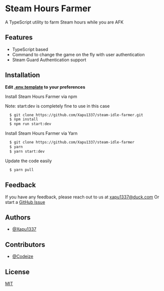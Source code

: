 
# Steam Hours Farmer
A TypeScript utility to farm Steam hours while you are AFK


## Features

- TypeScript based
- Command to change the game on the fly with user authentication
- Steam Guard Authentication support


## Installation
 **Edit [.env.template](https://github.com/Xapu1337/steam-hours-farmer/blob/master/.env.template) to your preferences**
 
Install Steam Hours Farmer via npm

Note: start:dev is completely fine to use in this case
```bash
  $ git clone https://github.com/Xapu1337/steam-idle-farmer.git
  $ npm install
  $ npm run start:dev 
```

Install Steam Hours Farmer via Yarn

```bash
  $ git clone https://github.com/Xapu1337/steam-idle-farmer
  $ yarn
  $ yarn start:dev
```

Update the code easily
```bash
  $ yarn pull
```

## Feedback

If you have any feedback, please reach out to us at xapu1337@duck.com
Or start a [GitHub Issue](https://github.com/Xapu1337/steam-idle-farmer/issues/new)


## Authors

- [@Xapu1337](https://www.github.com/Xapu1337)


## Contributors

- [@Codeize](https://www.github.com/Codeize)


## License

[MIT](https://choosealicense.com/licenses/mit/)